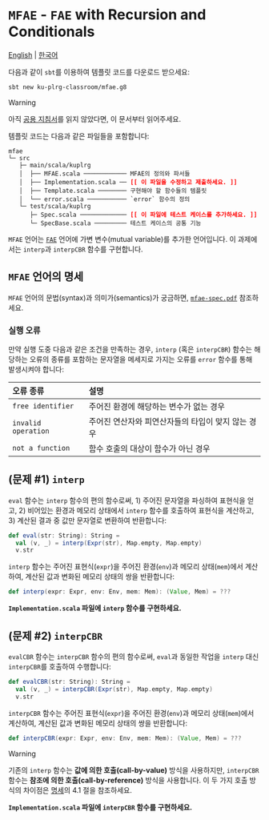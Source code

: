 # `MFAE` - `FAE` with Recursion and Conditionals

[English](./README.md) | [한국어](./README.ko.md)

다음과 같이 `sbt`를 이용하여 템플릿 코드를 다운로드 받으세요:
```bash
sbt new ku-plrg-classroom/mfae.g8
```

> [!WARNING]
>
> 아직 [공용 지침서](https://github.com/ku-plrg-classroom/docs/blob/main/README.ko.md)를 읽지 않았다면, 이 문서부터 읽어주세요.

템플릿 코드는 다음과 같은 파일들을 포함합니다:
<pre><code>mfae
└─ src
   ├─ main/scala/kuplrg
   │  ├── MFAE.scala ──────────── MFAE의 정의와 파서들
   │  ├── Implementation.scala ── <b style='color:red;'>[[ 이 파일을 수정하고 제출하세요. ]]</b>
   │  ├── Template.scala ──────── 구현해야 할 함수들의 템플릿
   │  └── error.scala ─────────── `error` 함수의 정의
   └─ test/scala/kuplrg
      ├─ Spec.scala ───────────── <b style='color:red;'>[[ 이 파일에 테스트 케이스를 추가하세요. ]]</b>
      └─ SpecBase.scala ───────── 테스트 케이스의 공통 기능</code></pre>

`MFAE` 언어는 [`FAE`](../fae/README.ko.md) 언어에 가변 변수(mutual variable)를
추가한 언어입니다. 이 과제에서는 `interp`과 `interpCBR` 함수를 구현합니다.

## `MFAE` 언어의 명세

`MFAE` 언어의 문법(syntax)과 의미가(semantics)가 궁금하면,
[`mfae-spec.pdf`](./mfae-spec.pdf) 참조하세요.


### 실행 오류

만약 실행 도중 다음과 같은 조건을 만족하는 경우, `interp` (혹은 `interpCBR`)
함수는 해당하는 오류의 종류를 포함하는 문자열을 메세지로 가지는 오류를 `error`
함수를 통해 발생시켜야 합니다:

| 오류 종류 | 설명 |
|:---------|:-----|
| `free identifier` | 주어진 환경에 해당하는 변수가 없는 경우 |
| `invalid operation` | 주어진 연산자와 피연산자들의 타입이 맞지 않는 경우 |
| `not a function` | 함수 호출의 대상이 함수가 아닌 경우 |

## (문제 #1) `interp`

`eval` 함수는 `interp` 함수의 편의 함수로써, 1) 주어진 문자열을 파싱하여 표현식을
얻고, 2) 비어있는 환경과 메모리 상태에서 `interp` 함수를 호출하여 표현식을
계산하고, 3) 계산된 결과 중 값만 문자열로 변환하여 반환합니다:

```scala
def eval(str: String): String =
  val (v, _) = interp(Expr(str), Map.empty, Map.empty)
  v.str
```

`interp` 함수는 주어진 표현식(`expr`)을 주어진 환경(`env`)과 메모리
상태(`mem`)에서 계산하여, 계산된 값과 변화된 메모리 상태의 쌍을 반환합니다:
```scala
def interp(expr: Expr, env: Env, mem: Mem): (Value, Mem) = ???
```
**`Implementation.scala` 파일에 `interp` 함수를 구현하세요.**

## (문제 #2) `interpCBR`

`evalCBR` 함수는 `interpCBR` 함수의 편의 함수로써, `eval`과 동일한 작업을
`interp` 대신 `interpCBR`를 호출하여 수행합니다:

```scala
def evalCBR(str: String): String =
  val (v, _) = interpCBR(Expr(str), Map.empty, Map.empty)
  v.str
```

`interpCBR` 함수는 주어진 표현식(`expr`)을 주어진 환경(`env`)과 메모리
상태(`mem`)에서 계산하여, 계산된 값과 변화된 메모리 상태의 쌍을 반환합니다:
```scala
def interpCBR(expr: Expr, env: Env, mem: Mem): (Value, Mem) = ???
```
> [!WARNING]
>
> 기존의 `interp` 함수는 **값에 의한 호출(call-by-value)** 방식을
> 사용하지만, `interpCBR` 함수는 **참조에 의한 호출(call-by-reference)** 방식을
> 사용합니다. 이 두 가지 호출 방식의 차이점은 [명세](./mfae-spec.pdf)의 4.1 절을
> 참조하세요.

**`Implementation.scala` 파일에 `interpCBR` 함수를 구현하세요.**
